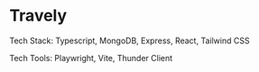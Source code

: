 # Travely

Tech Stack: Typescript, MongoDB, Express, React, Tailwind CSS

Tech Tools: Playwright, Vite, Thunder Client
